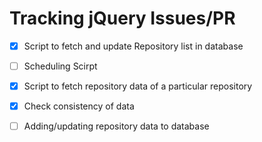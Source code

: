 # Tracking jQuery Issues/PR 

- [x] Script to fetch and update Repository list in database
- [ ] Scheduling Scirpt

- [x] Script to fetch repository data of a particular repository
- [x] Check consistency of data
- [ ] Adding/updating repository data to database
